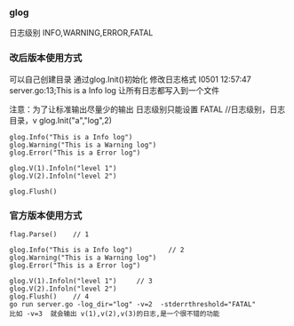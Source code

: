 ### glog
日志级别 INFO,WARNING,ERROR,FATAL


### 改后版本使用方式
可以自己创建目录
通过glog.Init()初始化
修改日志格式  I0501 12:57:47 server.go:13;This is a Info log
让所有日志都写入到一个文件


注意：为了让标准输出尽量少的输出 日志级别只能设置 FATAL
    //日志级别，日志目录，v
    glog.Init("a","log",2)

    glog.Info("This is a Info log")
    glog.Warning("This is a Warning log")
    glog.Error("This is a Error log")

    glog.V(1).Infoln("level 1")
    glog.V(2).Infoln("level 2")

    glog.Flush()


### 官方版本使用方式
    flag.Parse()    // 1

    glog.Info("This is a Info log")         // 2
    glog.Warning("This is a Warning log")
    glog.Error("This is a Error log")

    glog.V(1).Infoln("level 1")     // 3
    glog.V(2).Infoln("level 2")
    glog.Flush()    // 4
    go run server.go -log_dir="log" -v=2  -stderrthreshold="FATAL"
    比如 -v=3  就会输出 v(1),v(2),v(3)的日志,是一个很不错的功能

